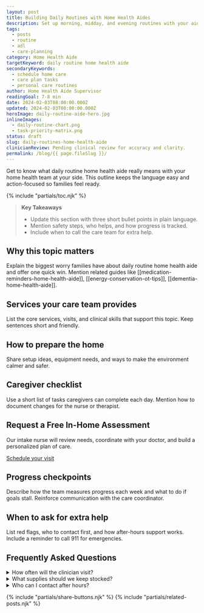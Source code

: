 ```yaml
---
layout: post
title: Building Daily Routines with Home Health Aides
description: Set up morning, midday, and evening routines with your aide to cover ADLs, exercise, and rest.
tags:
  - posts
  - routine
  - adl
  - care-planning
category: Home Health Aide
targetKeyword: daily routine home health aide
secondaryKeywords:
  - schedule home care
  - care plan tasks
  - personal care routines
author: Home Health Aide Supervisor
readingGoal: 7-8 min
date: 2024-02-03T08:00:00.000Z
updated: 2024-02-03T08:00:00.000Z
heroImage: daily-routine-aide-hero.jpg
inlineImages:
  - daily-routine-chart.png
  - task-priority-matrix.png
status: draft
slug: daily-routines-home-health-aide
clinicianReview: Pending clinical review for accuracy and clarity.
permalink: /blog/{{ page.fileSlug }}/
---
```

Get to know what daily routine home health aide really means with your home health team at your side. This outline keeps the language easy and action-focused so families feel ready.

<!--more-->

{% include "partials/toc.njk" %}

> **Key Takeaways**
> - Update this section with three short bullet points in plain language.
> - Mention safety steps, who helps, and how progress is tracked.
> - Include when to call the care team for extra help.

## Why this topic matters
Explain the biggest worry families have about daily routine home health aide and offer one quick win. Mention related guides like [[medication-reminders-home-health-aide]], [[energy-conservation-ot-tips]], [[dementia-home-health-aide]].

## Services your care team provides
List the core services, visits, and clinical skills that support this topic. Keep sentences short and friendly.

## How to prepare the home
Share setup ideas, equipment needs, and ways to make the environment calmer and safer.

## Caregiver checklist
Use a short list of tasks caregivers can complete each day. Mention how to document changes for the nurse or therapist.

<div class="cta-panel" role="complementary" aria-label="Free in-home assessment">
  <h2>Request a Free In-Home Assessment</h2>
  <p>Our intake nurse will review needs, coordinate with your doctor, and build a personalized plan of care.</p>
  <p><a class="button" href="/contact/">Schedule your visit</a></p>
</div>

## Progress checkpoints
Describe how the team measures progress each week and what to do if goals stall. Reinforce communication with the care coordinator.

## When to ask for extra help
List red flags, who to contact first, and how after-hours support works. Include a reminder to call 911 for emergencies.

## Frequently Asked Questions
<details>
  <summary>How often will the clinician visit?</summary>
  <p>Give a ballpark visit frequency and note that the care plan may change based on progress.</p>
</details>
<details>
  <summary>What supplies should we keep stocked?</summary>
  <p>List a few common items and explain how to request more through the agency or insurance.</p>
</details>
<details>
  <summary>Who can I contact after hours?</summary>
  <p>Explain the on-call nurse or therapist process and set expectations for emergency care.</p>
</details>

{% include "partials/share-buttons.njk" %}
{% include "partials/related-posts.njk" %}

